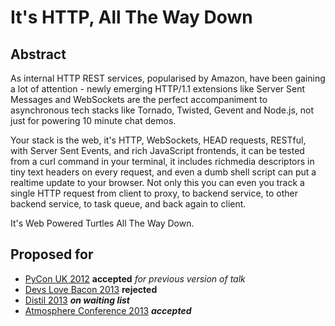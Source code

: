# It's HTTP, All The Way Down


## Abstract

As internal HTTP REST services, popularised by Amazon, have been gaining a lot of attention - newly emerging HTTP/1.1 extensions like Server Sent Messages and WebSockets are the perfect accompaniment to asynchronous tech stacks like Tornado, Twisted, Gevent and Node.js, not just for powering 10 minute chat demos.

Your stack is the web, it's HTTP, WebSockets, HEAD requests, RESTful, with Server Sent Events, and rich JavaScript frontends, it can be tested from a curl command in your terminal, it includes richmedia descriptors in tiny text headers on every request, and even a dumb shell script can put a realtime update to your browser.
Not only this you can even you track a single HTTP request from client to proxy, to backend service, to other backend service, to task queue, and back again to client.

It's Web Powered Turtles All The Way Down.


## Proposed for

 * [PyCon UK 2012](http://pyconuk.org/) **accepted** *for previous version of talk*
 * [Devs Love Bacon 2013](devslovebacon.com/conferences/bacon-2013/) **rejected**
 * [Distil 2013](http://distill.engineyard.com/) ***on waiting list***
 * [Atmosphere Conference 2013](https://atmosphere-conference.com/en/) ***accepted***
